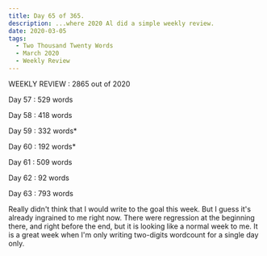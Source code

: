 ```yaml
---
title: Day 65 of 365.
description: ...where 2020 Al did a simple weekly review.
date: 2020-03-05
tags:
  - Two Thousand Twenty Words
  - March 2020
  - Weekly Review
---
```


WEEKLY REVIEW : 2865 out of 2020

Day 57 : 529  words

Day 58 : 418  words

Day 59 : 332  words*

Day 60 : 192  words*

Day 61 : 509  words

Day 62 : 92   words

Day 63 : 793  words

Really didn't think that I would write to the goal this week. But I guess it's already ingrained to me right now. There were regression at the beginning there, and right before the end, but it is looking like a normal week to me. It is a great week when I'm only writing two-digits wordcount for a single day only.
